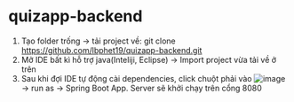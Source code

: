 # quizapp-backend
1) Tạo folder trống -> tải project về: git clone https://github.com/lbphet19/quizapp-backend.git
2) Mở IDE bất kì hỗ trợ java(Inteliji, Eclipse) -> Import project vừa tải về ở trên
3) Sau khi đợi IDE tự động cài dependencies, click chuột phải vào ![image](https://user-images.githubusercontent.com/75687993/221232290-a09c009b-e865-4600-9307-a36b4f39bf61.png)
-> run as -> Spring Boot App. Server sẽ khởi chạy trên cổng 8080
